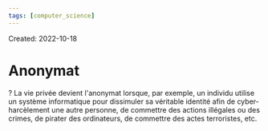 ```yaml
---
tags: [computer_science] 
---
```

Created: 2022-10-18

# Anonymat

?
La vie privée devient l'anonymat lorsque, par exemple, un individu utilise un système informatique pour dissimuler sa véritable identité afin de cyber-harcèlement une autre personne, de commettre des actions illégales ou des crimes, de pirater des ordinateurs, de commettre des actes terroristes, etc.
<!--SR:!2023-01-22,59,250-->